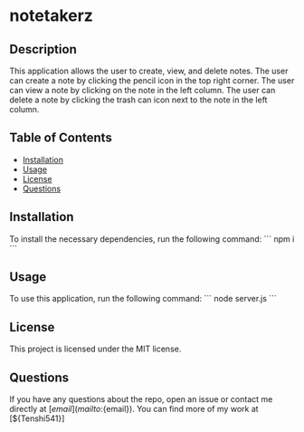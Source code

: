 # notetakerz

## Description
This application allows the user to create, view, and delete notes. The user can create a note by clicking the pencil icon in the top right corner. The user can view a note by clicking on the note in the left column. The user can delete a note by clicking the trash can icon next to the note in the left column.

## Table of Contents
* [Installation](#installation)
* [Usage](#usage)
* [License](#license)
* [Questions](#questions)

## Installation
To install the necessary dependencies, run the following command:
\`\`\`
npm i
\`\`\`

## Usage
To use this application, run the following command:
\`\`\`
node server.js
\`\`\`

## License
This project is licensed under the MIT license.

## Questions
If you have any questions about the repo, open an issue or contact me directly at [${email}](mailto:${email}). You can find more of my work at [${Tenshi541}]
